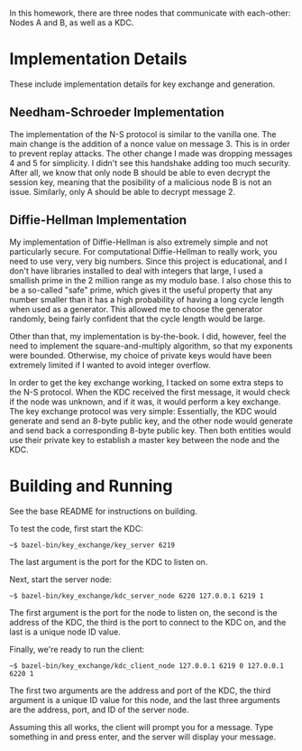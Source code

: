 In this homework, there are three nodes that communicate with each-other: Nodes
A and B, as well as a KDC.

# Implementation Details

These include implementation details for key exchange and generation.

## Needham-Schroeder Implementation

The implementation of the N-S protocol is similar to the vanilla
one. The main change is the addition of a nonce value on message 3. This is in
order to prevent replay attacks. The other change I made was dropping messages 4
and 5 for simplicity. I didn't see this handshake adding too much security.
After all, we know that only node B should be able to even decrypt the session
key, meaning that the posibility of a malicious node B is not an issue.
Similarly, only A should be able to decrypt message 2.

## Diffie-Hellman Implementation

My implementation of Diffie-Hellman is also extremely simple and not
particularly secure. For computational Diffie-Hellman to really work, you need
to use very, very big numbers. Since this project is educational, and I don't
have libraries installed to deal with integers that large, I used a smallish
prime in the 2 million range as my modulo base. I also chose this to be a
so-called "safe" prime, which gives it the useful property that any number
smaller than it has a high probability of having a long cycle length when used
as a generator. This allowed me to choose the generator randomly, being fairly
confident that the cycle length would be large.

Other than that, my implementation is by-the-book. I did, however, feel the need
to implement the square-and-multiply algorithm, so that my exponents were
bounded. Otherwise, my choice of private keys would have been extremely limited
if I wanted to avoid integer overflow.

In order to get the key exchange working, I tacked on some extra steps to the
N-S protocol. When the KDC received the first message, it would check if the
node was unknown, and if it was, it would perform a key exchange. The key
exchange protocol was very simple: Essentially, the KDC would generate and send
an 8-byte public key, and the other node would generate and send back a
corresponding 8-byte public key. Then both entities would use their private key
to establish a master key between the node and the KDC.

# Building and Running

See the base README for instructions on building.

To test the code, first start the KDC:
```
~$ bazel-bin/key_exchange/key_server 6219
```

The last argument is the port for the KDC to listen on.

Next, start the server node:
```
~$ bazel-bin/key_exchange/kdc_server_node 6220 127.0.0.1 6219 1
```

The first argument is the port for the node to listen on, the second is the
address of the KDC, the third is the port to connect to the KDC on, and the last
is a unique node ID value.

Finally, we're ready to run the client:
```
~$ bazel-bin/key_exchange/kdc_client_node 127.0.0.1 6219 0 127.0.0.1 6220 1
```

The first two arguments are the address and port of the KDC, the third argument
is a unique ID value for this node, and the last three arguments are the
address, port, and ID of the server node.

Assuming this all works, the client will prompt you for a message. Type
something in and press enter, and the server will display your message.
